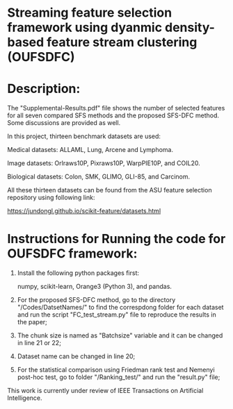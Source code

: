 # Streaming feature selection framework using dyanmic density-based feature stream clustering (OUFSDFC)

# Description:
The "Supplemental-Results.pdf" file shows the number of selected features for all seven compared SFS methods and the proposed SFS-DFC method. Some discussions are provided as well.

In this project, thirteen benchmark datasets are used:

Medical datasets: ALLAML, Lung, Arcene and Lymphoma.

Image datasets: Orlraws10P, Pixraws10P, WarpPIE10P, and COIL20.

Biological datasets: Colon, SMK, GLIMO, GLI-85, and Carcinom.

All these thirteen datasets can be found from the ASU feature selection repository using following link:

https://jundongl.github.io/scikit-feature/datasets.html

# Instructions for Running the code for OUFSDFC framework:

1. Install the following python packages first:

   numpy, scikit-learn, Orange3 (Python 3), and pandas.

2. For the proposed SFS-DFC method, go to the directory "/Codes/DatsetNames/" to find the correspdong folder for each dataset and run the script "FC_test_stream.py" file to reproduce the results in the paper;
3. The chunk size is named as "Batchsize" variable and it can be changed in line 21 or 22;
4. Dataset name can be changed in line 20; 
5. For the statistical comparison using Friedman rank test and Nemenyi post-hoc test, go to folder "/Ranking_test/" and run the "result.py" file;


This work is currently under review of IEEE Transactions on Artificial Intelligence.
